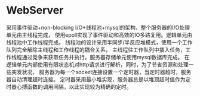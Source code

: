 # WebServer
采用事件驱动+non-blocking I/O+线程池+mysql的架构，整个服务器的I/O处理单元由主线程完成，
使用epoll实现了事件驱动和高效的IO多路复用。逻辑单元由线程池中工作线程完成。
线程池的设计采用半同步/半反应堆模式，使用一个工作队列完全解除主线程和工作线程的耦合关系，
主线程往工作队列中插入任务，工作线程通过竞争来获取任务并执行。服务器存储单元使用mysql数据库完成。
在逻辑单元内部使用有限状态机对http请求进行解析，同时，为了节省资源和处理一些突发状况，
服务器为每一个socket连接设置一个定时器，当定时器超时，服务器自动清理超时连接。
定时器采用最小堆实现，服务器总是以堆顶超时值作为定时器心搏函数的调用间隔，以此实现较为精确的定时。
